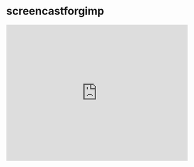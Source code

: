 # screencastforgimp
<iframe width="480" height="360" src="https://www.youtube.com/watch?v=C9WAjA2waJc&feature=youtu.be" frameborder="0" allowfullscreen></iframe>
